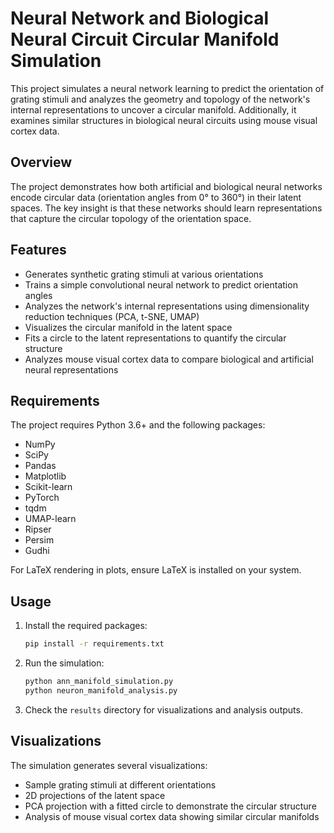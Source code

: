 # Neural Network and Biological Neural Circuit Circular Manifold Simulation

This project simulates a neural network learning to predict the orientation of grating stimuli and analyzes the geometry and topology of the network's internal representations to uncover a circular manifold. Additionally, it examines similar structures in biological neural circuits using mouse visual cortex data.

## Overview

The project demonstrates how both artificial and biological neural networks encode circular data (orientation angles from 0° to 360°) in their latent spaces. The key insight is that these networks should learn representations that capture the circular topology of the orientation space.

## Features

- Generates synthetic grating stimuli at various orientations
- Trains a simple convolutional neural network to predict orientation angles
- Analyzes the network's internal representations using dimensionality reduction techniques (PCA, t-SNE, UMAP)
- Visualizes the circular manifold in the latent space
- Fits a circle to the latent representations to quantify the circular structure
- Analyzes mouse visual cortex data to compare biological and artificial neural representations

## Requirements

The project requires Python 3.6+ and the following packages:

- NumPy
- SciPy
- Pandas
- Matplotlib
- Scikit-learn
- PyTorch
- tqdm
- UMAP-learn
- Ripser
- Persim
- Gudhi

For LaTeX rendering in plots, ensure LaTeX is installed on your system.

## Usage

1. Install the required packages:
   ```bash
   pip install -r requirements.txt
   ```

2. Run the simulation:
   ```bash
   python ann_manifold_simulation.py
   python neuron_manifold_analysis.py
   ```

3. Check the `results` directory for visualizations and analysis outputs.

## Visualizations

The simulation generates several visualizations:
- Sample grating stimuli at different orientations
- 2D projections of the latent space
- PCA projection with a fitted circle to demonstrate the circular structure
- Analysis of mouse visual cortex data showing similar circular manifolds